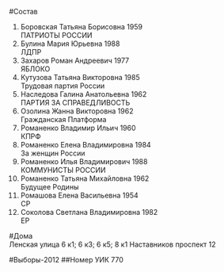#Состав
1. Боровская Татьяна Борисовна 1959   
    ПАТРИОТЫ РОССИИ
2. Булина Мария Юрьевна 1988   
    ЛДПР
3. Захаров Роман Андреевич 1977   
    ЯБЛОКО
4. Кутузова Татьяна Викторовна 1985   
    Трудовая партия России
5. Наследова Галина Анатольевна 1962   
    ПАРТИЯ ЗА СПРАВЕДЛИВОСТЬ
6. Озолина Жанна Викторовна 1962   
    Гражданская Платформа
7. Романенко Владимир Ильич 1960   
    КПРФ
8. Романенко Елена Владимировна 1984   
    За женщин России
9. Романенко Илья Владимирович 1988   
    КОММУНИСТЫ РОССИИ
10. Романенко Татьяна Михайловна 1962   
    Будущее Родины
11. Ромашова Елена Васильевна 1954   
    СР
12. Соколова Светлана Владимировна 1982   
    ЕР

#Дома  
Ленская улица 6 к1; 6 к3; 6 к5; 8 к1 Наставников проспект 12

#Выборы-2012
##Номер УИК
770
